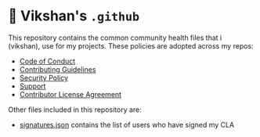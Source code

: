 # 🏥 Vikshan's `.github`

This repository contains the common community health files that i (vikshan), use for my projects.
These policies are adopted across my repos:

- [Code of Conduct](../.github/CODE_OF_CONDUCT.md)
- [Contributing Guidelines](../.github/CONTRIBUTING.md)
- [Security Policy](../.github/SECURITY.md)
- [Support](../.github/SUPPORT.md)
- [Contributor License Agreement](../.github/CLA.md)

Other files included in this repository are:

- [signatures.json](./signatures/cla.json) contains the list of users who have
  signed my CLA
